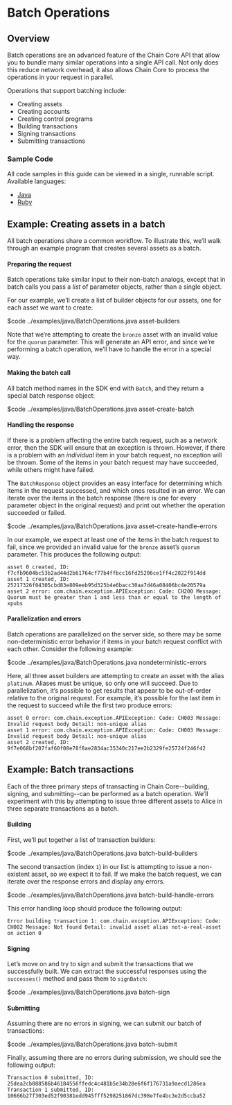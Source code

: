 # Batch Operations

## Overview

Batch operations are an advanced feature of the Chain Core API that allow you to bundle many similar operations into a single API call. Not only does this reduce network overhead, it also allows Chain Core to process the operations in your request in parallel.

Operations that support batching include:

* Creating assets
* Creating accounts
* Creating control programs
* Building transactions
* Signing transactions
* Submitting transactions

### Sample Code

All code samples in this guide can be viewed in a single, runnable script. Available languages:

- [Java](../examples/java/BatchOperations.java)
- [Ruby](../examples/ruby/batch_operations.rb)

## Example: Creating assets in a batch

All batch operations share a common workflow. To illustrate this, we’ll walk through an example program that creates several assets as a batch.

#### Preparing the request

Batch operations take similar input to their non-batch analogs, except that in batch calls you pass a _list_ of parameter objects, rather than a single object.

For our example, we’ll create a list of builder objects for our assets, one for each asset we want to create:

$code ../examples/java/BatchOperations.java asset-builders

Note that we’re attempting to create the `bronze` asset with an invalid value for the `quorum` parameter. This will generate an API error, and since we’re performing a batch operation, we’ll have to handle the error in a special way.

#### Making the batch call

All batch method names in the SDK end with `Batch`, and they return a special batch response object:

$code ../examples/java/BatchOperations.java asset-create-batch

#### Handling the response

If there is a problem affecting the entire batch request, such as a network error, then the SDK will ensure that an exception is thrown. However, if there is a problem with an _individual_ item in your batch request, no exception will be thrown. Some of the items in your batch request may have succeeded, while others might have failed.

The `BatchResponse` object provides an easy interface for determining which items in the request successed, and which ones resulted in an error. We can iterate over the items in the batch response (there is one for every parameter object in the original request) and print out whether the operation succeeded or failed.

$code ../examples/java/BatchOperations.java asset-create-handle-errors

In our example, we expect at least one of the items in the batch request to fail, since we provided an invalid value for the `bronze` asset’s `quorum` parameter. This produces the following output:

```
asset 0 created, ID: f7cfb9604bc53b2ad44d2b61764cf77b4ffbcc16fd25206ce1ff4c2022f914dd
asset 1 created, ID: 25217326f04305cbd83e809eeb95d325b4e6bacc30aa7d46a08406bc4e20579a
asset 2 error: com.chain.exception.APIException: Code: CH200 Message: Quorum must be greater than 1 and less than or equal to the length of xpubs
```

#### Parallelization and errors

Batch operations are parallelized on the server side, so there may be some non-deterministic error behavior if items in your batch request conflict with each other. Consider the following example:

$code ../examples/java/BatchOperations.java nondeterministic-errors

Here, all three asset builders are attempting to create an asset with the alias `platinum`. Aliases must be unique, so only one will succeed. Due to parallelization, it’s possible to get results that appear to be out-of-order relative to the original request. For example, it’s possible for the last item in the request to succeed while the first two produce errors:

```
asset 0 error: com.chain.exception.APIException: Code: CH003 Message: Invalid request body Detail: non-unique alias
asset 1 error: com.chain.exception.APIException: Code: CH003 Message: Invalid request body Detail: non-unique alias
asset 2 created, ID: 9f7e068bf207faf60f08e78f8ae2834ac35340c217ee2b2329fe25724f246f42
```

## Example: Batch transactions

Each of the three primary steps of transacting in Chain Core--building, signing, and submitting--can be performed as a batch operation. We’ll experiment with this by attempting to issue three different assets to Alice in three separate transactions as a batch.

#### Building

First, we’ll put together a list of transaction builders:

$code ../examples/java/BatchOperations.java batch-build-builders

The second transaction (index `1`) in our list is attempting to issue a non-existent asset, so we expect it to fail. If we make the batch request, we can iterate over the response errors and display any errors.

$code ../examples/java/BatchOperations.java batch-build-handle-errors

This error handling loop should produce the following output:

```
Error building transaction 1: com.chain.exception.APIException: Code: CH002 Message: Not found Detail: invalid asset alias not-a-real-asset on action 0
```

#### Signing

Let’s move on and try to sign and submit the transactions that we successfully built. We can extract the successful responses using the `successes()` method and pass them to `signBatch`:

$code ../examples/java/BatchOperations.java batch-sign

#### Submitting

Assuming there are no errors in signing, we can submit our batch of transactions:

$code ../examples/java/BatchOperations.java batch-submit

Finally, assuming there are no errors during submission, we should see the following output:

```
Transaction 0 submitted, ID: 25dea2cb088586b46184556ffedc4c481b5e34b28e6f6f176731a9aecd1286ea
Transaction 1 submitted, ID: 10666b27f303ed52f90381edd945fff5298251867dc398e7fe4bc3e2d5ccba52
```
